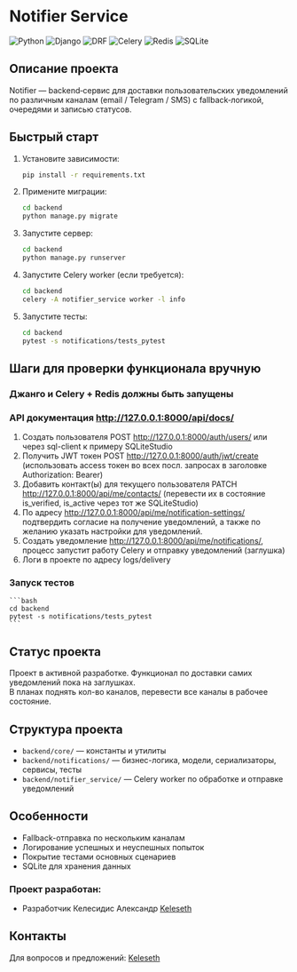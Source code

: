# Notifier Service

![Python](https://img.shields.io/badge/python-3670A0?style=for-the-badge&logo=python&logoColor=ffdd54)
![Django](https://img.shields.io/badge/django-092E20?style=for-the-badge&logo=django&logoColor=white)
![DRF](https://img.shields.io/badge/djangorestframework-E74C3C?style=for-the-badge&logo=django&logoColor=white)
![Celery](https://img.shields.io/badge/celery-37814A?style=for-the-badge&logo=celery&logoColor=white)
![Redis](https://img.shields.io/badge/redis-DC382D?style=for-the-badge&logo=redis&logoColor=white)
![SQLite](https://img.shields.io/badge/sqlite-003B57?style=for-the-badge&logo=sqlite&logoColor=white)

## Описание проекта

Notifier — backend‑сервис для доставки пользовательских уведомлений по различным каналам (email / Telegram / SMS) с fallback‑логикой, очередями и записью статусов.

## Быстрый старт

1. Установите зависимости:
    ```bash
    pip install -r requirements.txt
    ```

2. Примените миграции:
    ```bash
    cd backend
    python manage.py migrate
    ```

3. Запустите сервер:
    ```bash
    cd backend
    python manage.py runserver
    ```

4. Запустите Celery worker (если требуется):
    ```bash
    cd backend
    celery -A notifier_service worker -l info
    ```

5. Запустите тесты:
    ```bash
    cd backend
    pytest -s notifications/tests_pytest
    ```

## Шаги для проверки функционала вручную
### Джанго и Celery + Redis должны быть запущены
### API документация http://127.0.0.1:8000/api/docs/
1. Создать пользователя POST http://127.0.0.1:8000/auth/users/ или через sql-client к примеру SQLiteStudio
2. Получить JWT токен POST http://127.0.0.1:8000/auth/jwt/create (использовать access токен во всех посл. запросах в заголовке Authorization: Bearer)
3. Добавить контакт(ы) для текущего пользователя PATCH http://127.0.0.1:8000/api/me/contacts/ (перевести их в состояние is_verified, is_active через тот же SQLiteStudio)
4. По адресу http://127.0.0.1:8000/api/me/notification-settings/ подтвердить согласие на получение уведомлений, а также по желанию указать настройки для уведомлений.
5. Создать уведомление http://127.0.0.1:8000/api/me/notifications/, процесс запустит работу Celery и отправку уведомлений (заглушка)
6. Логи в проекте по адресу logs/delivery

### Запуск тестов
    ```bash
    cd backend
    pytest -s notifications/tests_pytest
    ```

## Статус проекта
Проект в активной разработке. Функционал по доставки самих уведомлений пока на заглушках.  
В планах поднять кол-во каналов, перевести все каналы в рабочее состояние.


## Структура проекта

- `backend/core/` — константы и утилиты
- `backend/notifications/` — бизнес-логика, модели, сериализаторы, сервисы, тесты
- `backend/notifier_service/` — Celery worker по обработке и отправке уведомлений

## Особенности

- Fallback-отправка по нескольким каналам
- Логирование успешных и неуспешных попыток
- Покрытие тестами основных сценариев
- SQLite для хранения данных


### Проект разработан:

- Разработчик Келесидис Александр [Keleseth](https://github.com/Keleseth)


## Контакты

Для вопросов и предложений: [Keleseth](https://github.com/Keleseth)